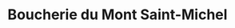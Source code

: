 ---
title: "Boucherie du Mont Saint-Michel"
url: /vernon/boucherie-du-mont-saint-michel/
shop: Metzgerei
---